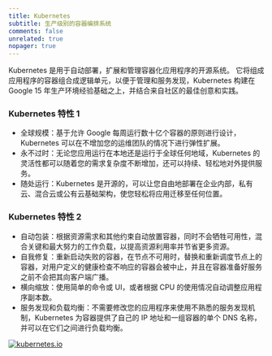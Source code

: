 ```yaml
---
title: Kubernetes
subtitle: 生产级别的容器编排系统
comments: false
unrelated: true
nopager: true
---
```


Kubernetes 是用于自动部署，扩展和管理容器化应用程序的开源系统。 它将组成应用程序的容器组合成逻辑单元，以便于管理和服务发现，Kubernetes 构建在 Google 15 年生产环境经验基础之上，并结合来自社区的最佳创意和实践。

### Kubernetes 特性 1

- 全球规模：基于允许 Google 每周运行数十亿个容器的原则进行设计，Kubernetes 可以在不增加您的运维团队的情况下进行弹性扩展。
- 永不过时：无论您应用运行在本地还是运行于全球任何地域，Kubernetes 的灵活性都可以随着您的需求复杂度不断增加，还可以持续、轻松地对外提供服务。
- 随处运行：Kubernetes 是开源的，可以让您自由地部署在企业内部，私有云、混合云或公有云基础架构，使您轻松将应用迁移至任何位置。

### Kubernetes 特性 2

- 自动包装：根据资源需求和其他约束自动放置容器，同时不会牺牲可用性，混合关键和最大努力的工作负载，以提高资源利用率并节省更多资源。
- 自我修复：重新启动失败的容器，在节点不可用时，替换和重新调度节点上的容器，对用户定义的健康检查不响应的容器会被中止，并且在容器准备好服务之前不会把其向客户端广播。
- 横向缩放：使用简单的命令或 UI，或者根据 CPU 的使用情况自动调整应用程序副本数。
- 服务发现和负载均衡：不需要修改您的应用程序来使用不熟悉的服务发现机制，Kubernetes 为容器提供了自己的 IP 地址和一组容器的单个 DNS 名称，并可以在它们之间进行负载均衡。

[![kubernetes.io](https://picdn.youdianzhishi.com/images/1zB8cS.jpg)](https://kubernetes.io/zh/)

